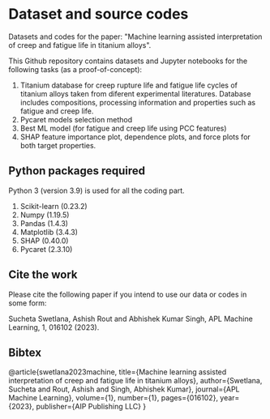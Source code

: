 # Dataset and source codes

Datasets and codes for the paper: "Machine learning assisted interpretation of creep and fatigue life in titanium alloys". 

This Github repository contains datasets and Jupyter notebooks for the following tasks (as a proof-of-concept):

1. Titanium database for creep rupture life and fatigue life cycles of titanium alloys taken from diferent experimental literatures. Database includes    compositions, processing information and properties such as fatigue and creep life. 
2. Pycaret models selection method
3. Best ML model (for fatigue and creep life using PCC features)
4. SHAP feature importance plot, dependence plots, and force plots for both target properties.

## Python packages required
Python 3 (version 3.9) is used for all the coding part.
1. Scikit-learn (0.23.2)
2. Numpy (1.19.5)
3. Pandas (1.4.3)
4. Matplotlib (3.4.3)
5. SHAP (0.40.0)
6. Pycaret (2.3.10)

## Cite the work
Please cite the following paper if you intend to use our data or codes in some form:

Sucheta Swetlana, Ashish Rout and Abhishek Kumar Singh, APL Machine Learning, 1, 016102 (2023).

## Bibtex
@article{swetlana2023machine,
  title={Machine learning assisted interpretation of creep and fatigue life in titanium alloys},
  author={Swetlana, Sucheta and Rout, Ashish and Singh, Abhishek Kumar},
  journal={APL Machine Learning},
  volume={1},
  number={1},
  pages={016102},
  year={2023},
  publisher={AIP Publishing LLC}
}
